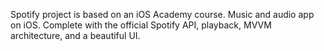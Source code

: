 Spotify project is based on an iOS Academy course.
Music and audio app on iOS. Complete with the official Spotify API, playback, MVVM architecture, and a beautiful UI.
